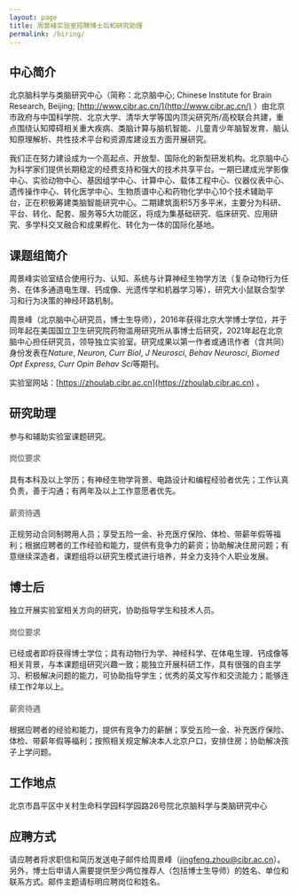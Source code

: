 ```yaml
---
layout: page
title: 周景峰实验室招聘博士后和研究助理
permalink: /hiring/
---
```


## 中心简介

北京脑科学与类脑研究中心（简称：北京脑中心; Chinese Institute for Brain Research, Beijing; [http://www.cibr.ac.cn/](http://www.cibr.ac.cn/) ）由北京市政府与中国科学院、北京大学、清华大学等国内顶尖研究所/高校联合共建，重点围绕认知障碍相关重大疾病、类脑计算与脑机智能、儿童青少年脑智发育、脑认知原理解析、共性技术平台和资源库建设五方面开展研究。

我们正在努力建设成为一个高起点、开放型、国际化的新型研发机构。北京脑中心为科学家们提供长期稳定的经费支持和强大的技术共享平台。一期已建成光学影像中心、实验动物中心、基因组学中心、计算中心、载体工程中心、仪器仪表中心、遗传操作中心、转化医学中心、生物质谱中心和药物化学中心10个技术辅助平台，正在积极筹建类脑智能研究中心。二期建筑面积5万多平米，主要分为科研、平台、转化、配套、服务等5大功能区，将成为集基础研究、临床研究、应用研究、多学科交叉融合和成果孵化、转化为一体的国际化基地。

## 课题组简介

周景峰实验室结合使用行为、认知、系统与计算神经生物学方法（复杂动物行为任务、在体多通道电生理、钙成像、光遗传学和机器学习等），研究大小鼠联合型学习和行为决策的神经环路机制。

周景峰（北京脑中心研究员，博士生导师），2016年获得北京大学博士学位，并于同年起在美国国立卫生研究院药物滥用研究所从事博士后研究，2021年起在北京脑中心担任研究员，领导独立实验室。研究成果以第一作者或通讯作者（含共同）身份发表在*Nature*, *Neuron*, *Curr Biol*, *J Neurosci*, *Behav Neurosci*, *Biomed Opt Express*, *Curr Opin Behav Sci*等期刊。

实验室网站：[https://zhoulab.cibr.ac.cn](https://zhoulab.cibr.ac.cn) 。

## 研究助理

参与和辅助实验室课题研究。

<h4 style="color:gray">岗位要求</h4>

具有本科及以上学历；有神经生物学背景、电路设计和编程经验者优先；工作认真负责，善于沟通；有两年及以上工作意愿者优先。

<h4 style="color:gray">薪资待遇</h4>

正规劳动合同制聘用人员；享受五险一金、补充医疗保险、体检、带薪年假等福利；根据应聘者的工作经验和能力，提供有竞争力的薪资；协助解决住房问题；有意继续深造者，课题组将以研究生模式进行培养，并全力支持个人职业发展。

## 博士后

独立开展实验室相关方向的研究，协助指导学生和技术人员。

<h4 style="color:gray">岗位要求</h4>

已经或者即将获得博士学位；具有动物行为学、神经科学、在体电生理、钙成像等相关背景，与本课题组研究兴趣一致；能独立开展科研工作，具有很强的自主学习、积极解决问题的能力，可协助指导学生；优秀的英文写作和交流能力；能够连续工作2年以上。

<h4 style="color:gray">薪资待遇</h4>

根据应聘者的经验和能力，提供有竞争力的薪酬；享受五险一金、补充医疗保险、体检、带薪年假等福利；按照相关规定解决本人北京户口，安排住房；协助解决孩子上学问题。

## 工作地点

北京市昌平区中关村生命科学园科学园路26号院北京脑科学与类脑研究中心

## 应聘方式

请应聘者将求职信和简历发送电子邮件给周景峰（[jingfeng.zhou@cibr.ac.cn](mailto:jingfeng.zhou@cibr.ac.cn)）。另外，博士后申请人需要提供至少两位推荐人（包括博士生导师）的姓名、单位和联系方式。邮件主题请标明应聘岗位和姓名。
